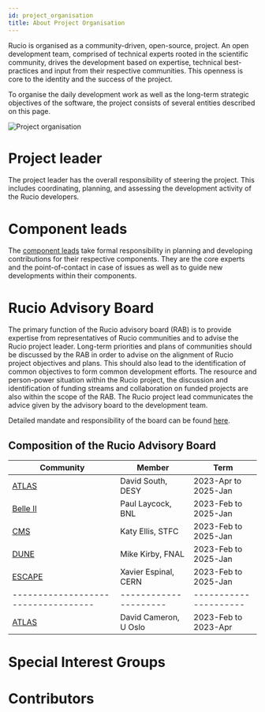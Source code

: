 ```yaml
---
id: project_organisation
title: About Project Organisation
---
```


Rucio is organised as a community-driven, open-source, project.
An open development team, comprised of technical experts rooted in the scientific 
community, drives the development based on expertise, technical best-practices and 
input from their respective communities. This openness is core to the identity and
the success of the project.

To organise the daily development work as well as the long-term strategic objectives
of the software, the project consists of several entities described on this page.

![Project organisation](/img/project_organisation.svg)

# Project leader

The project leader has the overall responsibility of steering the project. This 
includes coordinating, planning, and assessing the development activity of the 
Rucio developers. 

# Component leads

The [component leads](component_leads.md) take formal responsibility in planning
and developing contributions for their respective components. They are the 
core experts and the point-of-contact in case of issues as well as to guide new 
developments within their components.

# Rucio Advisory Board

The primary function of the Rucio advisory board (RAB) is to provide expertise from 
representatives of Rucio communities and to advise the Rucio project leader. 
Long-term priorities and plans of communities should be discussed by the RAB in order 
to advise on the alignment of Rucio project objectives and plans. This should also 
lead to the identification of common objectives to form common development efforts. 
The resource and person-power situation within the Rucio project, the discussion and 
identification of funding streams and collaboration on funded projects are also 
within the scope of the RAB. The Rucio project lead communicates the advice given by 
the advisory board to the development team.

Detailed mandate and responsibility of the board can be found [here](/documentation/img/Rucio_Advisory_Board.pdf).

## Composition of the Rucio Advisory Board

| Community                           | Member                | Term                 |
| ----------------------------------- | --------------------- | -------------------- |
| [ATLAS](https://atlas.cern)         | David South, DESY     | 2023-Apr to 2025-Jan |
| [Belle II](https://www.belle2.org)  | Paul Laycock, BNL     | 2023-Feb to 2025-Jan |
| [CMS](https://cms.cern)             | Katy Ellis, STFC      | 2023-Feb to 2025-Jan |
| [DUNE](https://www.dunescience.org) | Mike Kirby, FNAL      | 2023-Feb to 2025-Jan |
| [ESCAPE](https://projectescape.eu)  | Xavier Espinal, CERN  | 2023-Feb to 2025-Jan |
| ----------------------------------- | --------------------- | --------------------- |
| [ATLAS](https://atlas.cern)         | David Cameron, U Oslo | 2023-Feb to 2023-Apr |

# Special Interest Groups

# Contributors
